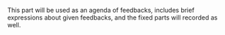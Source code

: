This part will be used as an agenda of feedbacks, includes brief expressions about given feedbacks, and the fixed parts will recorded as well.
